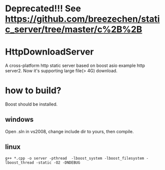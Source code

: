Deprecated!!! See https://github.com/breezechen/static_server/tree/master/c%2B%2B
=================================================================================


HttpDownloadServer
==================
A cross-platform http static server based on boost asio example http server2. Now it's supporting large file(> 4G) download.

how to build?
============

Boost should be installed.

windows
-------
Open .sln in vs2008, change include dir to yours, then compile.

linux
-----
```shell
g++ *.cpp -o server -pthread  -lboost_system -lboost_filesystem -lboost_thread -static -O2 -DNDEBUG
```

